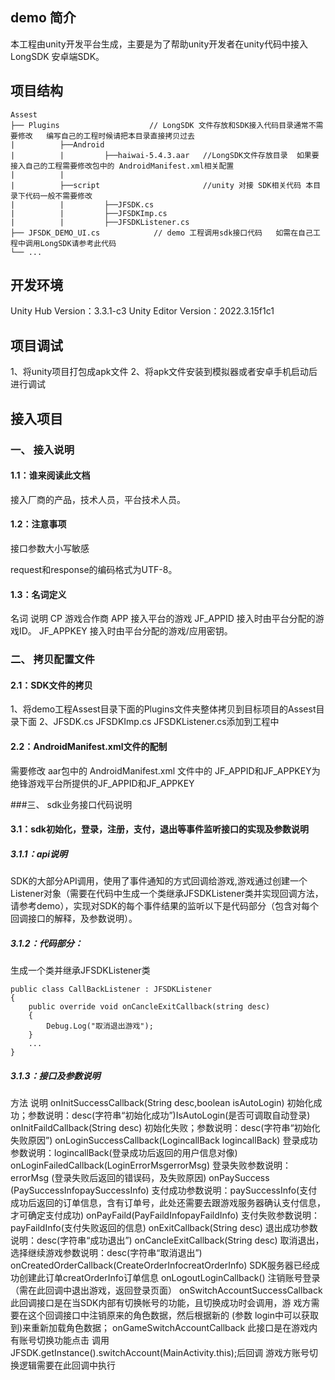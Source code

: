 ## demo 简介

本工程由unity开发平台生成，主要是为了帮助unity开发者在unity代码中接入 LongSDK 安卓端SDK。

## 项目结构

```
Assest
├── Plugins			           // LongSDK 文件存放和SDK接入代码目录通常不需要修改	  编写自己的工程时候请把本目录直接拷贝过去
|          ├──Android
|          |         ├──haiwai-5.4.3.aar   //LongSDK文件存放目录  如果要接入自己的工程需要修改包中的 AndroidManifest.xml相关配置
|          |          
|          ├──script                       //unity 对接 SDK相关代码 本目录下代码一般不需要修改
|          |         ├──JFSDK.cs
|          |         ├──JFSDKImp.cs
|          |         ├──JFSDKListener.cs
├── JFSDK_DEMO_UI.cs			// demo 工程调用sdk接口代码   如需在自己工程中调用LongSDK请参考此代码
└── ...
```

## 开发环境


Unity Hub Version：3.3.1-c3
Unity Editor Version：2022.3.15f1c1



## 项目调试


1、将unity项目打包成apk文件
2、将apk文件安装到模拟器或者安卓手机启动后进行调试



## 接入项目

### 一、 接入说明

#### 1.1：谁来阅读此文档

接入厂商的产品，技术人员，平台技术人员。

#### 1.2：注意事项

接口参数大小写敏感

request和response的编码格式为UTF-8。

#### 1.3：名词定义

名词	        说明
CP	        游戏合作商
APP	        接入平台的游戏
JF_APPID	接入时由平台分配的游戏ID。
JF_APPKEY	接入时由平台分配的游戏/应用密钥。

### 二、 拷贝配置文件

#### 2.1：SDK文件的拷贝

1、将demo工程Assest目录下面的Plugins文件夹整体拷贝到目标项目的Assest目录下面
2、JFSDK.cs JFSDKImp.cs JFSDKListener.cs添加到工程中

#### 2.2：AndroidManifest.xml文件的配制

需要修改 aar包中的 AndroidManifest.xml 文件中的 JF_APPID和JF_APPKEY为绝锋游戏平台所提供的JF_APPID和JF_APPKEY

###三、 sdk业务接口代码说明

#### 3.1：sdk初始化，登录，注册，支付，退出等事件监听接口的实现及参数说明

##### 3.1.1：api说明

SDK的大部分API调用，使用了事件通知的方式回调给游戏,游戏通过创建一个Listener对象（需要在代码中生成一个类继承JFSDKListener类并实现回调方法，请参考demo），实现对SDK的每个事件结果的监听以下是代码部分（包含对每个回调接口的解释，及参数说明）。

##### 3.1.2：代码部分：

生成一个类并继承JFSDKListener类
```
public class CallBackListener : JFSDKListener
{
    public override void onCancleExitCallback(string desc)
    {
        Debug.Log("取消退出游戏");
    }
    ...
}
```

##### 3.1.3：接口及参数说明

方法	                                                说明
onInitSuccessCallback(String desc,boolean isAutoLogin)	初始化成功；参数说明：desc(字符串“初始化成功”)IsAutoLogin(是否可调取自动登录)
onInitFaildCallback(String desc)	                初始化失败；参数说明：desc(字符串“初始化失败原因”)
onLoginSuccessCallback(LogincallBack logincallBack)	登录成功参数说明：logincallBack(登录成功后返回的用户信息对像)
onLoginFailedCallback(LoginErrorMsgerrorMsg)	        登录失败参数说明：errorMsg (登录失败后返回的错误码，及失败原因)
onPaySuccess (PaySuccessInfopaySuccessInfo)	        支付成功参数说明：paySuccessInfo(支付成功后返回的订单信息，含有订单号，此处还需要去跟游戏服务器确认支付信息，才可确定支付成功)
onPayFaild(PayFaildInfopayFaildInfo)	                支付失败参数说明：payFaildInfo(支付失败返回的信息)
onExitCallback(String desc)	                        退出成功参数说明：desc(字符串“成功退出”)
onCancleExitCallback(String desc)	                取消退出，选择继续游戏参数说明：desc(字符串“取消退出”)
onCreatedOrderCallback(CreateOrderInfocreatOrderInfo)	SDK服务器已经成功创建此订单creatOrderInfo订单信息
onLogoutLoginCallback()	                                注销账号登录（需在此回调中退出游戏，返回登录页面）
onSwitchAccountSuccessCallback	                        此回调接口是在当SDK内部有切换帐号的功能，且切换成功时会调用，游 戏方需要在这个回调接口中注销原来的角色数据，然后根据新的 (参数 login中可以获取到)来重新加载角色数据；
onGameSwitchAccountCallback	                        此接口是在游戏内有账号切换功能点击 调用 JFSDK.getInstance().switchAccount(MainActivity.this);后回调 游戏方账号切换逻辑需要在此回调中执行